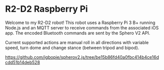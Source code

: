 # R2-D2 Raspberry Pi

Welcome to my R2-D2 robot! This robot uses a Raspberry Pi 3 B+ running Node.js and an MQTT server to receive commands from the associated iOS app.
The encoded Bluetooth commands are sent by the Sphero V2 API.

Current supported actions are manual roll in all directions with variable speed, turn dome and change stance (between tripod and bipod).

https://github.com/igbopie/spherov2.js/tree/be15b86fd40a0fbc414b4ce16dcdd51b14deb528
